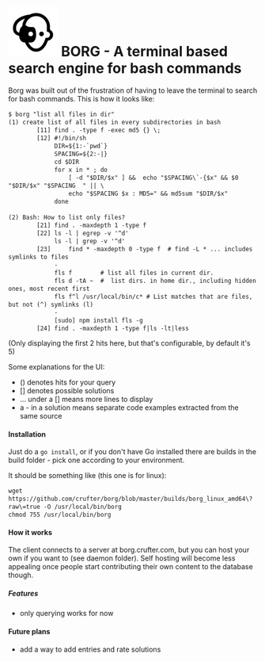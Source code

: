 ![](./borghead.png) BORG - A terminal based search engine for bash commands
===

Borg was built out of the frustration of having to leave the terminal to search for bash commands.
This is how it looks like:

```
$ borg "list all files in dir"
(1) create list of all files in every subdirectories in bash
        [11] find . -type f -exec md5 {} \;
        [12] #!/bin/sh
             DIR=${1:-`pwd`}
             SPACING=${2:-|}
             cd $DIR
             for x in * ; do
                 [ -d "$DIR/$x" ] &&  echo "$SPACING\`-{$x" && $0 "$DIR/$x" "$SPACING  " || \
                 echo "$SPACING $x : MD5=" && md5sum "$DIR/$x"
             done

(2) Bash: How to list only files?
        [21] find . -maxdepth 1 -type f
        [22] ls -l | egrep -v '^d'
             ls -l | grep -v '^d'
        [23]     find * -maxdepth 0 -type f  # find -L * ... includes symlinks to files
             -
             fls f        # list all files in current dir.
             fls d -tA ~  #  list dirs. in home dir., including hidden ones, most recent first
             fls f^l /usr/local/bin/c* # List matches that are files, but not (^) symlinks (l)
             -
             [sudo] npm install fls -g
        [24] find . -maxdepth 1 -type f|ls -lt|less
```

(Only displaying the first 2 hits here, but that's configurable, by default it's 5)

Some explanations for the UI:
- () denotes hits for your query
- [] denotes possible solutions
- ... under a [] means more lines to display
- a - in a solution means separate code examples extracted from the same source

#### Installation

Just do a `go install`, or if you don't have Go installed there are builds in the build folder - pick one according to your environment.

It should be something like (this one is for linux):

```
wget https://github.com/crufter/borg/blob/master/builds/borg_linux_amd64\?raw\=true -O /usr/local/bin/borg
chmod 755 /usr/local/bin/borg
```

#### How it works

The client connects to a server at borg.crufter.com, but you can host your own if you want to (see daemon folder).
Self hosting will become less appealing once people start contributing their own content to the database though.

##### Features

- only querying works for now

#### Future plans

- add a way to add entries and rate solutions
